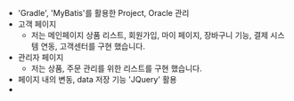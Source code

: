 - 'Gradle', 'MyBatis'를 활용한 Project, Oracle 관리
- 고객 페이지
  - 저는 메인페이지 상품 리스트, 회원가입, 마이 페이지, 장바구니 기능, 결제 시스템 연동, 고객센터를 구현 했습니다.
- 관리자 페이지
  - 저는 상품, 주문 관리를 위한 리스트를 구현 했습니다.
- 페이지 내의 변동, data 저장 기능 'JQuery' 활용
- 
